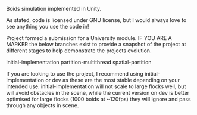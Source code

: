 Boids simulation implemented in Unity.

As stated, code is licensed under GNU license, but I would always love to see anything you use the code in!

Project formed a submission for a University module. IF YOU ARE A MARKER the below branches exist to provide a snapshot of the project at different stages to help demonstrate the projects evolution.

initial-implementation partition-multithread spatial-partition

If you are looking to use the project, I recommend using initial-implementation or dev as these are the most stable depending on your intended use. initial-implementation will not scale to large flocks well, but will avoid obstacles in the scene, while the current version on dev is better optimised for large flocks (1000 boids at ~120fps) they will ignore and pass through any objects in scene.